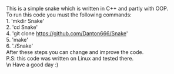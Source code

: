 This is a simple snake which is written in C++ and partly with OOP. \
To run this code you must the following commands: \
	1. 'mkdir Snake' \
	2. 'cd Snake' \
	4. 'git clone https://github.com/Danton666/Snake' \
	5. 'make' \
	6. './Snake'
\
After these steps you can change and improve the code. \
P.S: this code was written on Linux and tested there. \
\n
Have a good day :)
